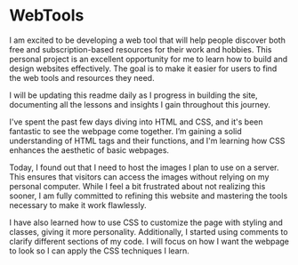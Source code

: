 # WebTools
I am excited to be developing a web tool that will help people discover both free and subscription-based resources for their work and hobbies. This personal project is an excellent opportunity for me to learn how to build and design websites effectively. The goal is to make it easier for users to find the web tools and resources they need.

I will be updating this readme daily as I progress in building the site, documenting all the lessons and insights I gain throughout this journey.

I've spent the past few days diving into HTML and CSS, and it's been fantastic to see the webpage come together. I’m gaining a solid understanding of HTML tags and their functions, and I'm learning how CSS enhances the aesthetic of basic webpages.

Today, I found out that I need to host the images I plan to use on a server. This ensures that visitors can access the images without relying on my personal computer. While I feel a bit frustrated about not realizing this sooner, I am fully committed to refining this website and mastering the tools necessary to make it work flawlessly.

I have also learned how to use CSS to customize the page with styling and classes, giving it more personality. Additionally, I started using comments to clarify different sections of my code. I will focus on how I want the webpage to look so I can apply the CSS techniques I learn.